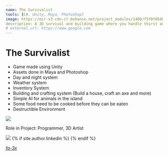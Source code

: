 ```yaml
---
name: The Survivalist
tools: [C#, Unity, Maya, Photoshop]
image: https://mir-s3-cdn-cf.behance.net/project_modules/1400/f5f0f050821951.58da966279916.jpg
description: A 3D survival and building game where you handle thirst and hunger in an island with limited resources before rescue comes. Use the things in the island to aid you in your survival.
# external_url: https://www.google.com
---
```


# The Survivalist

- Game made using Unity
- Assets done in Maya and Photoshop
- Day and night system
- Weather system
- Inventory System
- Building and crafting system (Build a house, craft an axe and more)
- Simple AI for animals in the island
- Some food need to be cooked before they can be eaten
- Destructible Environment


![](https://mir-s3-cdn-cf.behance.net/project_modules/1400/185b8d50821951.5b59611be7fe6.jpg)


Role in Project:
Programmer, 3D Artist

![](https://mir-s3-cdn-cf.behance.net/project_modules/1400/9f1f8d50821951.5b59611be572a.jpg)
  {% if site.author.linkedin %}
  <a class="social linkedin mx-1" href="https://www.linkedin.com/in/{{ site.author.linkedin }}">
    <i class="fab fa-1x fa-linkedin-in"></i>
  </a>
  {% endif %}
<p class="text-center">
<a class ="" href="https://www.behance.net/gallery/50821951/GameThe-Survivalist">
<i class="fab fa-1x fa-behance-square">fa-3x</i> 
<!-- {% include button.html link="https://www.behance.net/gallery/50821951/GameThe-Survivalist" text="More Details" %} -->
<!-- </p> -->